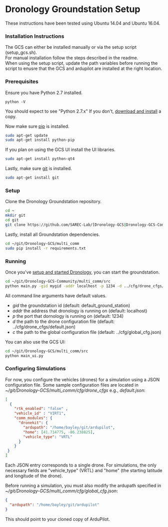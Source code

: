 # Dronology Groundstation Setup

These instructions have been tested using Ubuntu 14.04 and Ubuntu 16.04.

### Installation Instructions

The GCS can either be installed manually or via the setup script (setup_gcs.sh).  
For manual installation follow the steps described in the readme.  
When using the setup script, update the path variables before running the script to enusre that the GCS and ardupilot are installed at the right location.


### Prerequisites

Ensure you have Python 2.7 installed.

```
python -V
```

You should expect to see "Python 2.7.x" If you don't, [download and install](https://www.python.org/download/releases/2.7/) a copy.

Now make sure [pip](https://pypi.python.org/pypi/pip) is installed. 
```bash
sudo apt-get update
sudo apt-get install python-pip
```

If you plan on using the GCS UI install the UI libraries.
```bash
sudo apt-get install python-qt4

```
Lastly, make sure [git](https://git-scm.com/) is installed. 
```bash
sudo apt-get install git
```

### Setup

Clone the Dronology Groundstation repository.
```bash
cd ~
mkdir git
cd git
git clone https://github.com/SAREC-Lab/[Dronology-GCS|Dronology-GCS-Community].git Dronology-GCS
```

Lastly, install all Groundstation dependencies.
```bash
cd ~/git/Dronology-GCS/multi_comm
sudo pip install -r requirements.txt
```

### Running
Once you've [setup and started Dronology](https://github.com/SAREC-Lab/Dronology-documentation/blob/master/README.md), you can start the groundstation.

```bash
cd ~/git/Dronology-GCS-Community/multi_comm/src
python main.py -gid mygid -addr localhost -p 1234 -d ../cfg/drone_cfgs/default.json -c ../cfg/global_cfg.json
```
All command line arguments have default values. 

* _gid_ the groundstation id (default: default_ground_station)
* _addr_ the address that dronology is running on (default: localhost)
* _p_ the port that dornology is running on (default: 1234)
* _d_ the path to the drone configuration file (default: ../cfg/drone_cfgs/default.json)
* _c_ the path to the global configuration file (default: ../cfg/global_cfg.json)

You can also use the GCS UI: 
```bash
cd ~/git/Dronology-GCS/multi_comm/src
python main_ui.py
```


### Configuring Simulations
For now, you configure the vehicles (drones) for a simulation using a JSON configuration file. Some sample configuration files are located in _~/git/Dronology-GCS/multi_comm/cfg/drone_cfgs_ e.g., _default.json_:
```json
[
  {
    "rtk_enabled": "false" ,
    "vehicle_id" : "VIRT1",
    "comm_modules": {
      "dronekit": {
        "ardupath": "/home/bayley/git/ardupilot",
        "home": [41.714775, -86.238825],
        "vehicle_type": "VRTL"
      }
    }
 }
]
```
Each JSON entry corresponds to a single drone. For simulations, the only necessary fields are "vehicle_type" (VRTL) and "home" (the starting latitude and longitude of the drone). 

Before running a simulation, you must also modify the ardupath specified in _~/git/Dronology-GCS/multi_comm/cfg/global_cfg.json_:

```json
{
  "ardupath": "/home/bayley/git/ardupilot"
}
```

This should point to your cloned copy of ArduPilot.


